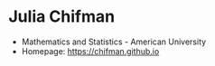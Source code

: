 # Julia Chifman
- Mathematics and Statistics - American University
- Homepage: https://chifman.github.io

